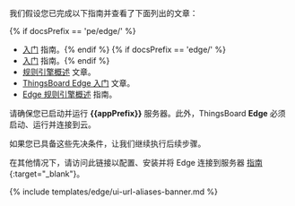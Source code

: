 我们假设您已完成以下指南并查看了下面列出的文章：

{% if docsPrefix == 'pe/edge/' %}
* [入门](/docs/getting-started-guides/helloworld-pe/) 指南。{% endif %}
{% if docsPrefix == 'edge/' %}
* [入门](/docs/getting-started-guides/helloworld/) 指南。{% endif %}
* [规则引擎概述](/docs/{{cloudDocsPrefix}}user-guide/rule-engine-2-0/overview/) 文章。
* [ThingsBoard Edge 入门](/docs/{{docsPrefix}}getting-started/) 文章。
* [Edge 规则引擎概述](/docs/{{docsPrefix}}rule-engine/general/) 指南。

请确保您已启动并运行 **{{appPrefix}}** 服务器。此外，ThingsBoard **Edge** 必须启动、运行并连接到云。

如果您已具备这些先决条件，让我们继续执行后续步骤。

在其他情况下，请访问此链接以配置、安装并将 Edge 连接到服务器 [指南](/docs/user-guide/install/{{docsPrefix}}installation-options/){:target="_blank"}。

{% include templates/edge/ui-url-aliases-banner.md %}